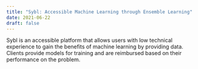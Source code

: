 ```yaml
---
title: "Sybl: Accessible Machine Learning through Ensemble Learning"
date: 2021-06-22
draft: false
---
```


Sybl is an accessible platform that allows users with low technical experience
to gain the benefits of machine learning by providing data. Clients provide
models for training and are reimbursed based on their performance on the
problem.
